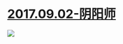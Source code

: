 # [2017.09.02-阴阳师](http://www.bilibili.com/blackboard/activity-excashapon1708.html)
![](https://bilicover2017.github.io/2017.09.02.jpg)